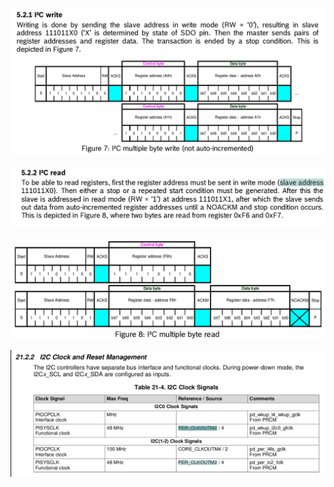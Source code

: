 ![I2C write](image.png)

![Alt text](image-2.png)

![I2C read](image-1.png)

![Alt text](image-3.png)